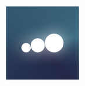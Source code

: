 <p align="center">
  <img width="200" height="200" src="./src/core/images/logo.png" alt="Logo">
</p>
